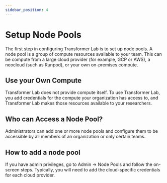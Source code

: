```yaml
---
sidebar_position: 4
---
```


# Setup Node Pools

The first step in configuring Transformer Lab is to set up node pools. A node pool is a group of compute resources available to your team. This can be compute from a large cloud provider (for example, GCP or AWS), a neocloud (such as Runpod), or your own on-premises compute.

## Use your Own Compute

Transformer Lab does not provide compute itself. To use Transformer Lab, you add credentials for the compute your organization has access to, and Transformer Lab makes those resources available to your researchers.

## Who can Access a Node Pool?

Administrators can add one or more node pools and configure them to be accessible by all members of an organization or only certain teams.

## How to add a node pool

If you have admin privileges, go to Admin -> Node Pools and follow the on-screen steps. Typically, you will need to add the cloud-specific credentials for each cloud provider.



